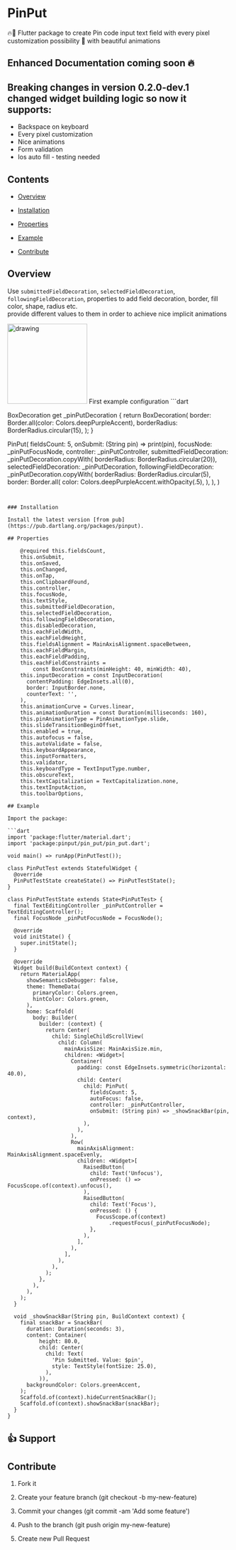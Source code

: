 # PinPut

🔥🚀
Flutter package to create Pin code input text field with every pixel customization possibility 🎨 with beautiful animations

## Enhanced Documentation coming soon 🔥

## Breaking changes in version 0.2.0-dev.1 changed widget building logic so now it supports:
-    Backspace on keyboard
-    Every pixel customization
-    Nice animations
-    Form validation
-    Ios auto fill - testing needed

## Contents

- [Overview](#overview)

- [Installation](#installation)

- [Properties](#properties)

- [Example](#example)

- [Contribute](#contribute)

## Overview

Use `submittedFieldDecoration`, `selectedFieldDecoration`, `followingFieldDecoration`,
properties to add field decoration, border, fill color, shape, radius etc.  
provide different values to them in order to achieve nice implicit animations

<img  src="https://raw.githubusercontent.com/Tkko/Flutter_PinPut/master/example/media/new_pinput_demo_1.gif"  alt="drawing"  width="180"/>
First example configuration
```dart

BoxDecoration get _pinPutDecoration {
    return BoxDecoration(
      border: Border.all(color: Colors.deepPurpleAccent),
      borderRadius: BorderRadius.circular(15),
    );
}

PinPut(
    fieldsCount: 5,
    onSubmit: (String pin) => print(pin),
    focusNode: _pinPutFocusNode,
    controller: _pinPutController,
    submittedFieldDecoration: _pinPutDecoration.copyWith(
        borderRadius: BorderRadius.circular(20)),
    selectedFieldDecoration: _pinPutDecoration,
    followingFieldDecoration: _pinPutDecoration.copyWith(
      borderRadius: BorderRadius.circular(5),
      border: Border.all(
        color: Colors.deepPurpleAccent.withOpacity(.5),
      ),
    ),
  )
```


### Installation

Install the latest version [from pub](https://pub.dartlang.org/packages/pinput).

## Properties

    @required this.fieldsCount,
    this.onSubmit,
    this.onSaved,
    this.onChanged,
    this.onTap,
    this.onClipboardFound,
    this.controller,
    this.focusNode,
    this.textStyle,
    this.submittedFieldDecoration,
    this.selectedFieldDecoration,
    this.followingFieldDecoration,
    this.disabledDecoration,
    this.eachFieldWidth,
    this.eachFieldHeight,
    this.fieldsAlignment = MainAxisAlignment.spaceBetween,
    this.eachFieldMargin,
    this.eachFieldPadding,
    this.eachFieldConstraints =
        const BoxConstraints(minHeight: 40, minWidth: 40),
    this.inputDecoration = const InputDecoration(
      contentPadding: EdgeInsets.all(0),
      border: InputBorder.none,
      counterText: '',
    ),
    this.animationCurve = Curves.linear,
    this.animationDuration = const Duration(milliseconds: 160),
    this.pinAnimationType = PinAnimationType.slide,
    this.slideTransitionBeginOffset,
    this.enabled = true,
    this.autofocus = false,
    this.autoValidate = false,
    this.keyboardAppearance,
    this.inputFormatters,
    this.validator,
    this.keyboardType = TextInputType.number,
    this.obscureText,
    this.textCapitalization = TextCapitalization.none,
    this.textInputAction,
    this.toolbarOptions,

## Example

Import the package:

```dart
import 'package:flutter/material.dart';
import 'package:pinput/pin_put/pin_put.dart';

void main() => runApp(PinPutTest());

class PinPutTest extends StatefulWidget {
  @override
  PinPutTestState createState() => PinPutTestState();
}

class PinPutTestState extends State<PinPutTest> {
  final TextEditingController _pinPutController = TextEditingController();
  final FocusNode _pinPutFocusNode = FocusNode();

  @override
  void initState() {
    super.initState();
  }

  @override
  Widget build(BuildContext context) {
    return MaterialApp(
      showSemanticsDebugger: false,
      theme: ThemeData(
        primaryColor: Colors.green,
        hintColor: Colors.green,
      ),
      home: Scaffold(
        body: Builder(
          builder: (context) {
            return Center(
              child: SingleChildScrollView(
                child: Column(
                  mainAxisSize: MainAxisSize.min,
                  children: <Widget>[
                    Container(
                      padding: const EdgeInsets.symmetric(horizontal: 40.0),
                      child: Center(
                        child: PinPut(
                          fieldsCount: 5,
                          autoFocus: false,
                          controller: _pinPutController,
                          onSubmit: (String pin) => _showSnackBar(pin, context),
                        ),
                      ),
                    ),
                    Row(
                      mainAxisAlignment: MainAxisAlignment.spaceEvenly,
                      children: <Widget>[
                        RaisedButton(
                          child: Text('Unfocus'),
                          onPressed: () => FocusScope.of(context).unfocus(),
                        ),
                        RaisedButton(
                          child: Text('Focus'),
                          onPressed: () {
                            FocusScope.of(context)
                                .requestFocus(_pinPutFocusNode);
                          },
                        ),
                      ],
                    ),
                  ],
                ),
              ),
            );
          },
        ),
      ),
    );
  }

  void _showSnackBar(String pin, BuildContext context) {
    final snackBar = SnackBar(
      duration: Duration(seconds: 3),
      content: Container(
          height: 80.0,
          child: Center(
            child: Text(
              'Pin Submitted. Value: $pin',
              style: TextStyle(fontSize: 25.0),
            ),
          )),
      backgroundColor: Colors.greenAccent,
    );
    Scaffold.of(context).hideCurrentSnackBar();
    Scaffold.of(context).showSnackBar(snackBar);
  }
}

```

## 👍 Support

## Contribute

1. Fork it

2. Create your feature branch (git checkout -b my-new-feature)

3. Commit your changes (git commit -am 'Add some feature')

4. Push to the branch (git push origin my-new-feature)

5. Create new Pull Request